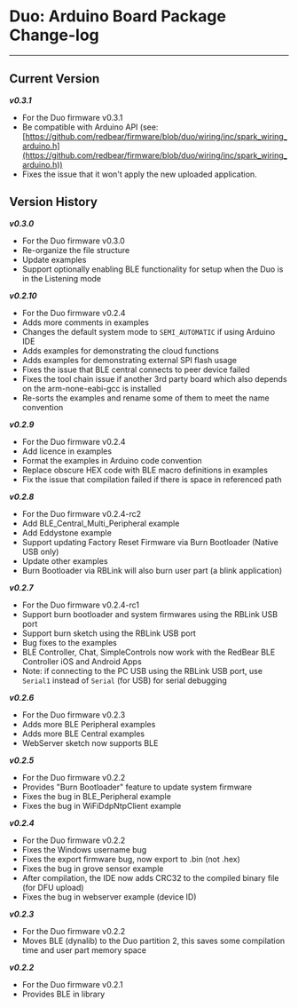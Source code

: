 # Duo: Arduino Board Package Change-log
---


## Current Version

***v0.3.1***

* For the Duo firmware v0.3.1
* Be compatible with Arduino API (see: [https://github.com/redbear/firmware/blob/duo/wiring/inc/spark_wiring_arduino.h](https://github.com/redbear/firmware/blob/duo/wiring/inc/spark_wiring_arduino.h))
* Fixes the issue that it won't apply the new uploaded application.


## Version History

***v0.3.0***

* For the Duo firmware v0.3.0
* Re-organize the file structure
* Update examples
* Support optionally enabling BLE functionality for setup when the Duo is in the Listening mode

***v0.2.10***

* For the Duo firmware v0.2.4
* Adds more comments in examples
* Changes the default system mode to `SEMI_AUTOMATIC` if using Arduino IDE
* Adds examples for demonstrating the cloud functions
* Adds examples for demonstrating external SPI flash usage
* Fixes the issue that BLE central connects to peer device failed
* Fixes the tool chain issue if another 3rd party board which also depends on the arm-none-eabi-gcc is installed
* Re-sorts the examples and rename some of them to meet the name convention

***v0.2.9***

* For the Duo firmware v0.2.4
* Add licence in examples
* Format the examples in Arduino code convention
* Replace obscure HEX code with BLE macro definitions in examples
* Fix the issue that compilation failed if there is space in referenced path

***v0.2.8***

* For the Duo firmware v0.2.4-rc2
* Add BLE\_Central\_Multi\_Peripheral example
* Add Eddystone example
* Support updating Factory Reset Firmware via Burn Bootloader (Native USB only)
* Update other examples
* Burn Bootloader via RBLink will also burn user part (a blink application)

***v0.2.7***

* For the Duo firmware v0.2.4-rc1
* Support burn bootloader and system firmwares using the RBLink USB port
* Support burn sketch using the RBLink USB port
* Bug fixes to the examples
* BLE Controller, Chat, SimpleControls now work with the RedBear BLE Controller iOS and Android Apps
* Note: if connecting to the PC USB using the RBLink USB port, use `Serial1` instead of `Serial` (for USB) for serial debugging

***v0.2.6***

* For the Duo firmware v0.2.3
* Adds more BLE Peripheral examples
* Adds more BLE Central examples
* WebServer sketch now supports BLE

***v0.2.5***

* For the Duo firmware v0.2.2
* Provides "Burn Bootloader" feature to update system firmware
* Fixes the bug in BLE_Peripheral example
* Fixes the bug in WiFiDdpNtpClient example

***v0.2.4***

* For the Duo firmware v0.2.2
* Fixes the Windows username bug
* Fixes the export firmware bug, now export to .bin (not .hex)
* Fixes the bug in grove sensor example
* After compilation, the IDE now adds CRC32 to the compiled binary file (for DFU upload)
* Fixes the bug in webserver example (device ID)

***v0.2.3***

* For the Duo firmware v0.2.2
* Moves BLE (dynalib) to the Duo partition 2, this saves some compilation time and user part memory space

***v0.2.2***

* For the Duo firmware v0.2.1
* Provides BLE in library

